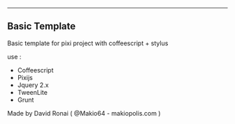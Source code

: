 ---------------
Basic Template
---------------

Basic template for pixi project with coffeescript + stylus

use :
- Coffeescript
- Pixijs
- Jquery 2.x
- TweenLite
- Grunt

Made by David Ronai ( @Makio64 - makiopolis.com )